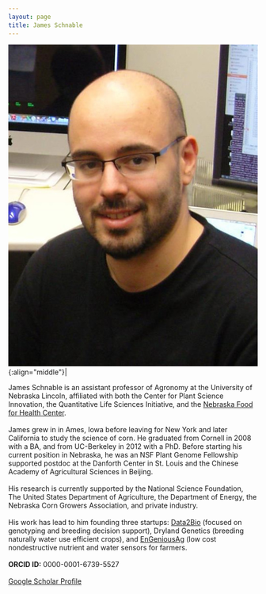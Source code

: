 ```yaml
---
layout: page
title: James Schnable
---
```


![James Schnable](/images/People_Images/jamesschnable.jpg){:align="middle"}|

James Schnable is an assistant professor of Agronomy at the University of Nebraska Lincoln, affiliated with both the Center for Plant Science Innovation, the Quantitative Life Sciences Initiative, and the [Nebraska Food for Health Center](https://foodforhealth.unl.edu/james-schnable).
<br><br>
James grew in in Ames, Iowa before leaving for New York and later California to study the science of corn. He graduated from Cornell in 2008 with a BA, and from UC-Berkeley in 2012 with a PhD. Before starting his current position in Nebraska, he was an NSF Plant Genome Fellowship supported postdoc at the Danforth Center in St. Louis and the Chinese Academy of Agricultural Sciences in Beijing. 
<br><br>
His research is currently supported by the National Science Foundation, The United States Department of Agriculture, the Department of Energy, the Nebraska Corn Growers Association, and private industry.
<br><br>
His work has lead to him founding three startups: [Data2Bio](https://www.data2bio.com/) (focused on genotyping and breeding decision support), Dryland Genetics (breeding naturally water use efficient crops), and [EnGeniousAg](https://www.engeniousag.com/) (low cost nondestructive nutrient and water sensors for farmers.
<br><br>
**ORCID ID:** 0000-0001-6739-5527
<br><br>
[Google Scholar Profile](https://scholar.google.com/citations?user=cik4JVYAAAAJ)
